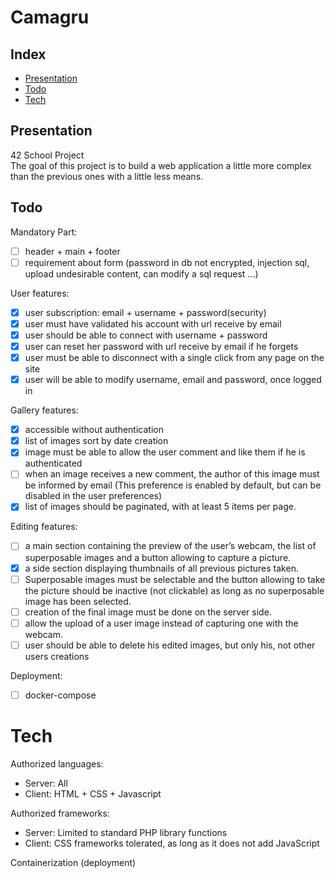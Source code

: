 # Camagru

## Index

* [Presentation](#Presentation)
* [Todo](#Todo)
* [Tech](#Tech)

## Presentation

42 School Project  
The goal of this project is to build a web application a little more complex than the previous ones with a little less means.

## Todo

Mandatory Part:

- [ ] header + main + footer
- [ ] requirement about form (password in db not encrypted, injection sql, upload undesirable content, can modify a sql request ...)

User features:

- [x] user subscription: email + username + password(security)
- [x] user must have validated his account with url receive by email
- [x] user should be able to connect with username + password
- [x] user can reset her password with url receive by email if he forgets
- [x] user must be able to disconnect with a single click from any page on the site
- [x] user will be able to modify username, email and password, once logged in

Gallery features:

- [x] accessible without authentication
- [x] list of images sort by date creation
- [x] image must be able to allow the user comment and like them if he is authenticated
- [ ] when an image receives a new comment, the author of this image must be informed by email (This preference is enabled by default, but can be disabled in the user preferences)
- [x] list of images should be paginated, with at least 5 items per page.

Editing features:

- [ ] a main section containing the preview of the user’s webcam, the list of superposable images and a button allowing to capture a picture.
- [x] a side section displaying thumbnails of all previous pictures taken.
- [ ] Superposable images must be selectable and the button allowing to take the picture should be inactive (not clickable) as long as no superposable image has been selected.
- [ ] creation of the final image must be done on the server side.
- [ ] allow the upload of a user image instead of capturing one with the webcam.
- [ ] user should be able to delete his edited images, but only his, not other users creations

Deployment:

- [ ] docker-compose

# Tech

Authorized languages:
- Server: All
- Client: HTML + CSS + Javascript

Authorized frameworks:
- Server: Limited to standard PHP library functions
- Client: CSS frameworks tolerated, as long as it does not add JavaScript

Containerization (deployment)
